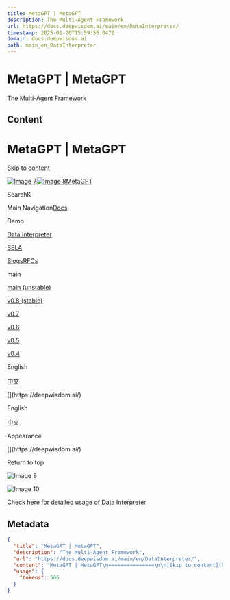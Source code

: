 ```yaml
---
title: MetaGPT | MetaGPT
description: The Multi-Agent Framework
url: https://docs.deepwisdom.ai/main/en/DataInterpreter/
timestamp: 2025-01-20T15:59:56.047Z
domain: docs.deepwisdom.ai
path: main_en_DataInterpreter
---
```


# MetaGPT | MetaGPT


The Multi-Agent Framework


## Content

MetaGPT | MetaGPT
===============

[Skip to content](https://docs.deepwisdom.ai/main/en/DataInterpreter/#VPContent)

[![Image 7](https://docs.deepwisdom.ai/main/logo-light.svg)![Image 8](https://docs.deepwisdom.ai/main/logo-dark.svg)MetaGPT](https://docs.deepwisdom.ai/main/en/)

SearchK

Main Navigation[Docs](https://docs.deepwisdom.ai/main/en/guide/get_started/introduction.html)

Demo

[Data Interpreter](https://docs.deepwisdom.ai/main/en/DataInterpreter/index.html)

[SELA](https://docs.deepwisdom.ai/main/en/sela/index.html)

[Blogs](https://docs.deepwisdom.ai/main/en/blog/blogs.html)[RFCs](https://docs.deepwisdom.ai/main/en/rfcs/RFC-116-MetaGPT%E4%BC%98%E5%8C%96%E6%96%B9%E6%A1%88.html)

main

[main (unstable)](https://docs.deepwisdom.ai/main/)

[v0.8 (stable)](https://docs.deepwisdom.ai/v0.8/)

[v0.7](https://docs.deepwisdom.ai/v0.7/)

[v0.6](https://docs.deepwisdom.ai/v0.6/)

[v0.5](https://docs.deepwisdom.ai/v0.5/)

[v0.4](https://docs.deepwisdom.ai/v0.4/)

English

[中文](https://docs.deepwisdom.ai/main/zh/DataInterpreter/)

[](https://github.com/geekan/MetaGPT)[](https://discord.com/invite/wCp6Q3fsAk)[](https://twitter.com/MetaGPT_)[](https://deepwisdom.ai/)

English

[中文](https://docs.deepwisdom.ai/main/zh/DataInterpreter/)

Appearance

[](https://github.com/geekan/MetaGPT)[](https://discord.com/invite/wCp6Q3fsAk)[](https://twitter.com/MetaGPT_)[](https://deepwisdom.ai/)

Return to top

![Image 9](https://docs.deepwisdom.ai/main/authors.jpg)

![Image 10](https://docs.deepwisdom.ai/main/plans.png)

Check here for detailed usage of Data Interpreter

## Metadata

```json
{
  "title": "MetaGPT | MetaGPT",
  "description": "The Multi-Agent Framework",
  "url": "https://docs.deepwisdom.ai/main/en/DataInterpreter/",
  "content": "MetaGPT | MetaGPT\n===============\n\n[Skip to content](https://docs.deepwisdom.ai/main/en/DataInterpreter/#VPContent)\n\n[![Image 7](https://docs.deepwisdom.ai/main/logo-light.svg)![Image 8](https://docs.deepwisdom.ai/main/logo-dark.svg)MetaGPT](https://docs.deepwisdom.ai/main/en/)\n\nSearchK\n\nMain Navigation[Docs](https://docs.deepwisdom.ai/main/en/guide/get_started/introduction.html)\n\nDemo\n\n[Data Interpreter](https://docs.deepwisdom.ai/main/en/DataInterpreter/index.html)\n\n[SELA](https://docs.deepwisdom.ai/main/en/sela/index.html)\n\n[Blogs](https://docs.deepwisdom.ai/main/en/blog/blogs.html)[RFCs](https://docs.deepwisdom.ai/main/en/rfcs/RFC-116-MetaGPT%E4%BC%98%E5%8C%96%E6%96%B9%E6%A1%88.html)\n\nmain\n\n[main (unstable)](https://docs.deepwisdom.ai/main/)\n\n[v0.8 (stable)](https://docs.deepwisdom.ai/v0.8/)\n\n[v0.7](https://docs.deepwisdom.ai/v0.7/)\n\n[v0.6](https://docs.deepwisdom.ai/v0.6/)\n\n[v0.5](https://docs.deepwisdom.ai/v0.5/)\n\n[v0.4](https://docs.deepwisdom.ai/v0.4/)\n\nEnglish\n\n[中文](https://docs.deepwisdom.ai/main/zh/DataInterpreter/)\n\n[](https://github.com/geekan/MetaGPT)[](https://discord.com/invite/wCp6Q3fsAk)[](https://twitter.com/MetaGPT_)[](https://deepwisdom.ai/)\n\nEnglish\n\n[中文](https://docs.deepwisdom.ai/main/zh/DataInterpreter/)\n\nAppearance\n\n[](https://github.com/geekan/MetaGPT)[](https://discord.com/invite/wCp6Q3fsAk)[](https://twitter.com/MetaGPT_)[](https://deepwisdom.ai/)\n\nReturn to top\n\n![Image 9](https://docs.deepwisdom.ai/main/authors.jpg)\n\n![Image 10](https://docs.deepwisdom.ai/main/plans.png)\n\nCheck here for detailed usage of Data Interpreter",
  "usage": {
    "tokens": 506
  }
}
```
